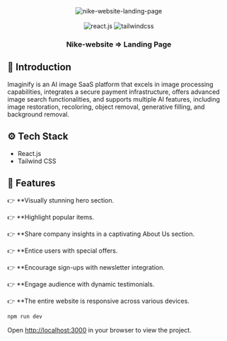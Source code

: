 <div align="center">
   
  <img src="https://github.com/zahraaMeky/nike-website-landing-page/assets/123356306/6af2a045-8b82-4afc-b6ff-0eac37a5cf96" alt="nike-website-landing-page" />
  <br />
   <br />
  <div>
    <img src="https://img.shields.io/badge/-React_JS-black?style=for-the-badge&logoColor=white&logo=react&color=61DAFB" alt="react.js" />
    <img src="https://img.shields.io/badge/-Tailwind_CSS-black?style=for-the-badge&logoColor=white&logo=tailwindcss&color=06B6D4" alt="tailwindcss" />
  </div>

  <h3 align="center">Nike-website => Landing Page </h3>

</div>


## <a name="introduction">🤖 Introduction</a>

Imaginify is an AI image SaaS platform that excels in image processing capabilities, integrates a secure payment infrastructure, offers advanced image search functionalities, and supports multiple AI features, including image restoration, recoloring, object removal, generative filling, and background removal.

## <a name="tech-stack">⚙️ Tech Stack</a>

- React.js
- Tailwind CSS

## <a name="features">🔋 Features</a>

👉 **Visually stunning hero section.

👉 **Highlight popular items.

👉 **Share company insights in a captivating About Us section.

👉 **Entice users with special offers.

👉 **Encourage sign-ups with newsletter integration.

👉 **Engage audience with dynamic testimonials.

👉 **The entire website is responsive across various devices.





```bash
npm run dev
```

Open [http://localhost:3000](http://localhost:3000) in your browser to view the project.

